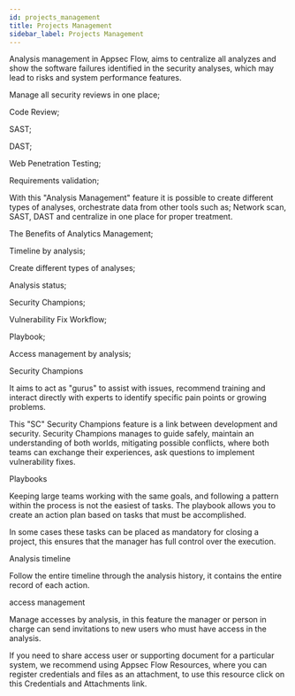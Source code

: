 ```yaml
---
id: projects_management
title: Projects Management
sidebar_label: Projects Management
---
```


Analysis management in Appsec Flow, aims to centralize all analyzes and show the software failures identified in the security analyses, which may lead to risks and system performance features.

Manage all security reviews in one place;

Code Review;

SAST;

DAST;

Web Penetration Testing;

Requirements validation;

With this "Analysis Management" feature it is possible to create different types of analyses, orchestrate data from other tools such as; Network scan, SAST, DAST and centralize in one place for proper treatment.

The Benefits of Analytics Management;

Timeline by analysis;

Create different types of analyses;

Analysis status;

Security Champions;

Vulnerability Fix Workflow;

Playbook;

Access management by analysis;

Security Champions

It aims to act as "gurus" to assist with issues, recommend training and interact directly with experts to identify specific pain points or growing problems.

This "SC" Security Champions feature is a link between development and security. Security Champions manages to guide safely, maintain an understanding of both worlds, mitigating possible conflicts, where both teams can exchange their experiences, ask questions to implement vulnerability fixes.

Playbooks

Keeping large teams working with the same goals, and following a pattern within the process is not the easiest of tasks. The playbook allows you to create an action plan based on tasks that must be accomplished.

In some cases these tasks can be placed as mandatory for closing a project, this ensures that the manager has full control over the execution.

Analysis timeline

Follow the entire timeline through the analysis history, it contains the entire record of each action.

access management

Manage accesses by analysis, in this feature the manager or person in charge can send invitations to new users who must have access in the analysis.

If you need to share access user or supporting document for a particular system, we recommend using Appsec Flow Resources, where you can register credentials and files as an attachment, to use this resource click on this Credentials and Attachments link.
